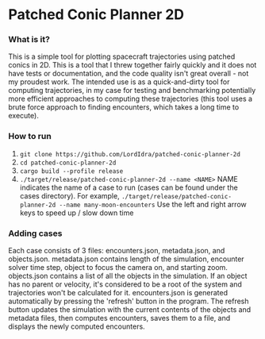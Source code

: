 # Patched Conic Planner 2D
### What is it?
This is a simple tool for plotting spacecraft trajectories using patched conics in 2D. This is a tool that I threw together fairly quickly and it does not have tests or documentation, and the code quality isn't great overall - not my proudest work. The intended use is as a quick-and-dirty tool for computing trajectories, in my case for testing and benchmarking potentially more efficient approaches to computing these trajectories (this tool uses a brute force approach to finding encounters, which takes a long time to execute).

### How to run
1) `git clone https://github.com/LordIdra/patched-conic-planner-2d`
2) `cd patched-conic-planner-2d`
3) `cargo build --profile release`
4) `./target/release/patched-conic-planner-2d --name <NAME>`
NAME indicates the name of a case to run (cases can be found under the cases directory). For example, `./target/release/patched-conic-planner-2d --name many-moon-encounters`
Use the left and right arrow keys to speed up / slow down time

### Adding cases
Each case consists of 3 files: encounters.json, metadata.json, and objects.json. metadata.json contains length of the simulation, encounter solver time step, object to focus the camera on, and starting zoom. objects.json contains a list of all the objects in the simulation. If an object has no parent or velocity, it's considered to be a root of the system and trajectories won't be calculated for it. encounters.json is generated automatically by pressing the 'refresh' button in the program. The refresh button updates the simulation with the current contents of the objects and metadata files, then computes encounters, saves them to a file, and displays the newly computed encounters.